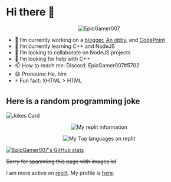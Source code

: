 # Hi there 👋

<!--
**EpicGamer007/EpicGamer007** is a ✨ _special_ ✨ repository because its `README.md` (this file) appears on your GitHub profile.

Here are some ideas to get you started:

-->

<p align="center"> <img src="https://komarev.com/ghpvc/?username=EpicGamer007" alt="EpicGamer007"/> </p> 

- 🔭 I’m currently working on a [blogger](https://replit.com/@EpicGamer007/blogger), [An obby](https://replit.com/@EpicGamer007/3js), and [CodePoint](https://replit.com/@xxpertHacker/CodePoint)
- 🌱 I’m currently learning C++ and NodeJS
- 👯 I’m looking to collaborate on NodeJS projects
- 🤔 I’m looking for help with C++
- 📫 How to reach me: Discord: EpicGamer007#5702
- 😄 Pronouns: He, him
- ⚡ Fun fact: XHTML > HTML

## Here is a random programming joke
![Jokes Card](https://readme-jokes.vercel.app/api)

<p align="center"> <img src="https://short.epicgamer007.repl.co/mini" alt="My replit information"/> </p> 
<p align="center"> <img src="https://short.epicgamer007.repl.co/langs" alt="My Top languages on replit"/> </p> 

[![EpicGamer007's GitHub stats](https://github-readme-stats.vercel.app/api?username=EpicGamer007&theme=dark)](https://github.com/anuraghazra/github-readme-stats)

~~Sorry for spamming this page with images lol~~

I am more active on [replit](https://replit.com). My profile is [here](https://replit.com/@EpicGamer007).
